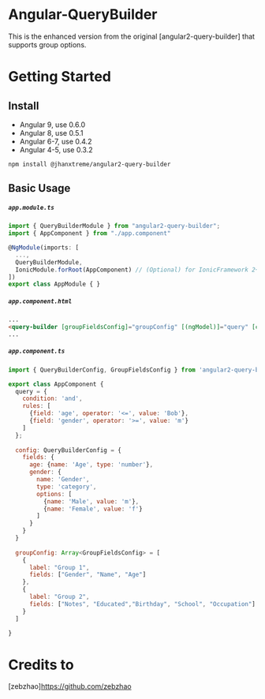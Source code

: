 # Angular-QueryBuilder
This is the enhanced version from the original [angular2-query-builder] that supports group options.

# Getting Started

## Install

- Angular 9, use 0.6.0
- Angular 8, use 0.5.1
- Angular 6-7, use 0.4.2
- Angular 4-5, use 0.3.2

`npm install @jhanxtreme/angular2-query-builder`

## Basic Usage

##### `app.module.ts`
```javascript
import { QueryBuilderModule } from "angular2-query-builder";
import { AppComponent } from "./app.component"

@NgModule(imports: [
  ...,
  QueryBuilderModule,
  IonicModule.forRoot(AppComponent) // (Optional) for IonicFramework 2+
])
export class AppModule { }
```

##### `app.component.html`
```html
...
<query-builder [groupFieldsConfig]="groupConfig" [(ngModel)]="query" [config]="config"></query-builder>
...
```
##### `app.component.ts`
```javascript
import { QueryBuilderConfig, GroupFieldsConfig } from 'angular2-query-builder';

export class AppComponent {
  query = {
    condition: 'and',
    rules: [
      {field: 'age', operator: '<=', value: 'Bob'},
      {field: 'gender', operator: '>=', value: 'm'}
    ]
  };
  
  config: QueryBuilderConfig = {
    fields: {
      age: {name: 'Age', type: 'number'},
      gender: {
        name: 'Gender',
        type: 'category',
        options: [
          {name: 'Male', value: 'm'},
          {name: 'Female', value: 'f'}
        ]
      }
    }
  }
  
  groupConfig: Array<GroupFieldsConfig> = [
    {
      label: "Group 1",
      fields: ["Gender", "Name", "Age"]
    },
    {
      label: "Group 2",
      fields: ["Notes", "Educated","Birthday", "School", "Occupation"]
    }
  ]

}
```

# Credits to
[zebzhao]https://github.com/zebzhao
